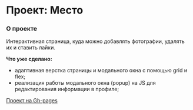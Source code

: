 # Проект: Место

### О проекте

Интерактивная страница, куда можно добавлять фотографии, удалять их и ставить лайки.

**Что уже сделано:**
- адаптивная верстка страницы и модального окна c помощью grid и flex;
- реализация работы модального окна (popup) на JS для редактирования информации в профиле;


[Проект на Gh-pages](https://ladykot.github.io/mesto/)
